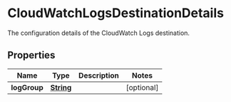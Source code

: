 

# CloudWatchLogsDestinationDetails

The configuration details of the CloudWatch Logs destination.

## Properties

| Name | Type | Description | Notes |
|------------ | ------------- | ------------- | -------------|
|**logGroup** | [**String**](String.md) |  |  [optional] |



